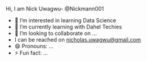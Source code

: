 Hi, I am Nick Uwagwu- @Nickmann001
- 👀 I’m interested in learning Data Science
- 🌱 I’m currently learning with Dahel Techies
- 💞️ I’m looking to collaborate on ...
- I can be reached on nicholas.uwagwu@gmail.com 
- 😄 Pronouns: ...
- ⚡ Fun fact: ...

<!---
Nickmann001/Nickmann001 is a ✨ special ✨ repository because its `README.md` (this file) appears on your GitHub profile.
You can click the Preview link to take a look at your changes.
--->
